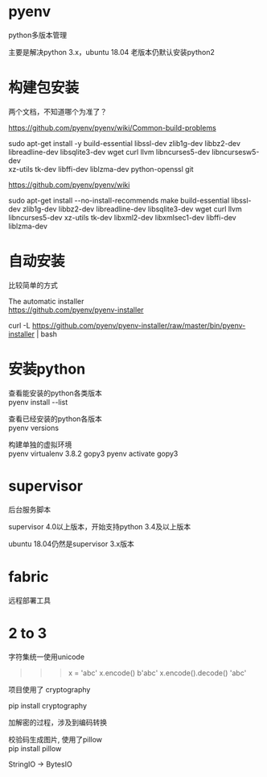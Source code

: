 pyenv
=====

python多版本管理

主要是解决python 3.x，ubuntu 18.04 老版本仍默认安装python2

构建包安装
=========

两个文档，不知道哪个为准了？

https://github.com/pyenv/pyenv/wiki/Common-build-problems

sudo apt-get install -y build-essential libssl-dev zlib1g-dev libbz2-dev \
libreadline-dev libsqlite3-dev wget curl llvm libncurses5-dev libncursesw5-dev \
xz-utils tk-dev libffi-dev liblzma-dev python-openssl git

https://github.com/pyenv/pyenv/wiki

sudo apt-get install --no-install-recommends make build-essential libssl-dev zlib1g-dev libbz2-dev libreadline-dev libsqlite3-dev wget curl llvm libncurses5-dev xz-utils tk-dev libxml2-dev libxmlsec1-dev libffi-dev liblzma-dev

自动安装
=======

比较简单的方式

The automatic installer  
https://github.com/pyenv/pyenv-installer

curl -L https://github.com/pyenv/pyenv-installer/raw/master/bin/pyenv-installer | bash

安装python
==========

查看能安装的python各类版本  
pyenv install --list

查看已经安装的python各版本  
pyenv versions

构建单独的虚拟环境  
pyenv virtualenv 3.8.2 gopy3
pyenv activate gopy3

supervisor
==========

后台服务脚本

supervisor 4.0以上版本，开始支持python 3.4及以上版本

ubuntu 18.04仍然是supervisor 3.x版本

fabric
======

远程部署工具

2 to 3
======

字符集统一使用unicode

>>> x = 'abc'
>>> x.encode()
b'abc'
>>> x.encode().decode()
'abc'

项目使用了 cryptography

pip install cryptography

加解密的过程，涉及到编码转换

校验码生成图片, 使用了pillow  
pip install pillow

StringIO -> BytesIO